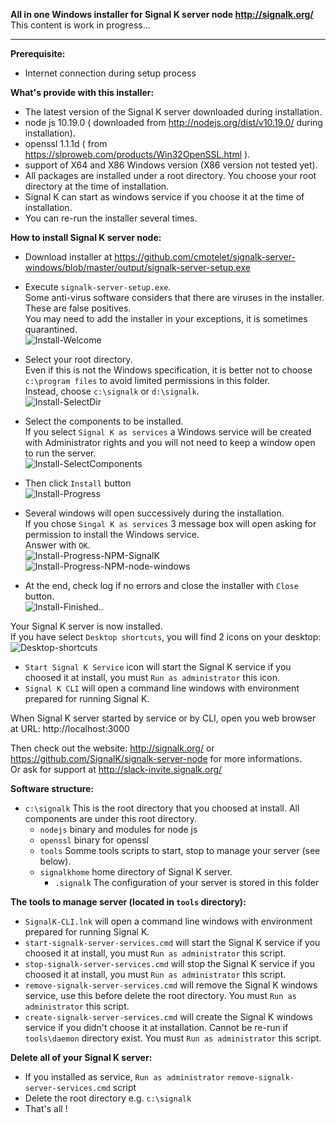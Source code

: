 **All in one Windows installer  for Signal K server node http://signalk.org/**  
This content is work in progress...
___  
**Prerequisite:**  
- Internet connection during setup process  
  
**What's provide with this installer:**  
- The latest version of the Signal K server downloaded during installation.  
- node js 10.19.0 ( downloaded from http://nodejs.org/dist/v10.19.0/ during installation).  
- openssl 1.1.1d ( from https://slproweb.com/products/Win32OpenSSL.html ).  
- support of X64 and X86 Windows version (X86 version not tested yet).  
- All packages are installed under a root directory. You choose your root directory at the time of installation.  
- Signal K can start as windows service if you choose it at the time of installation.  
- You can re-run the installer several times.  
  
**How to install Signal K server node:**  
- Download installer at https://github.com/cmotelet/signalk-server-windows/blob/master/output/signalk-server-setup.exe  
- Execute `signalk-server-setup.exe`.  
Some anti-virus software considers that there are viruses in the installer. These are false positives.  
You may need to add the installer in your exceptions, it is sometimes quarantined.  
![Install-Welcome](screenshots/Install-Welcome.png)  
  
- Select your root directory.  
Even if this is not the Windows specification, it is better not to choose `c:\program files` to avoid limited permissions in this folder.  
Instead, choose `c:\signalk` or `d:\signalk`.  
![Install-SelectDir](screenshots/Install-SelectDir.png)  
  
- Select the components to be installed.  
If you select `Signal K as services` a Windows service will be created with Administrator rights and you will not need to keep a window open to run the server.  
![Install-SelectComponents](screenshots/Install-SelectComponents.png)  
  
- Then click `Install` button  
![Install-Progress](screenshots/Install-Progress-Download-nodejs.png)  
  
- Several windows will open successively during the installation.  
If you chose `Singal K as services` 3 message box will open asking for permission to install the Windows service.  
Answer with `OK`.  
![Install-Progress-NPM-SignalK](screenshots/Install-Progress-NPM-SignalK.png)  
![Install-Progress-NPM-node-windows](screenshots/Install-Progress-NPM-node-windows.png)  
  
- At the end, check log if no errors and close the installer with `Close` button.  
![Install-Finished](screenshots/Install-Finished.png)..
  
Your Signal K server is now installed.  
If you have select `Desktop shortcuts`, you will find 2 icons on your desktop:  
![Desktop-shortcuts](screenshots/Desktop-shortcuts.png)  
  
- `Start Signal K Service` icon will start the Signal K service if you choosed it at install, you must `Run as administrator` this icon.  
- `Signal K CLI` will open a command line windows with environment prepared for running Signal K.  
  
When Signal K server started by service or by CLI, open you web browser at URL: http://localhost:3000  
  
Then check out the website:  http://signalk.org/ or https://github.com/SignalK/signalk-server-node for more informations.  
Or ask for support at http://slack-invite.signalk.org/
  
**Software structure:**  
+ `c:\signalk` This is the root directory that you choosed at install. All components are under this root directory.  
    - `nodejs` binary and modules for node js  
    - `openssl` binary for openssl  
    - `tools` Somme tools scripts to start, stop to manage your server (see below).  
    - `signalkhome` home directory of Signal K server.  
        - `.signalk` The configuration of your server is stored in this folder
  
**The tools to manage server (located in `tools` directory):**  
- `SignalK-CLI.lnk` will open a command line windows with environment prepared for running Signal K.  
- `start-signalk-server-services.cmd` will start the Signal K service if you choosed it at install, you must `Run as administrator` this script.  
- `stop-signalk-server-services.cmd` will stop the Signal K service if you choosed it at install, you must `Run as administrator` this script.  
- `remove-signalk-server-services.cmd` will remove the Signal K windows service, use this before delete the root directory. You must `Run as administrator` this script.  
- `create-signalk-server-services.cmd` will create the Signal K windows service if you didn't choose it at installation. Cannot be re-run if `tools\daemon` directory exist. You must `Run as administrator` this script.  
  
**Delete all of your Signal K server:**  
- If you installed as service, `Run as administrator` `remove-signalk-server-services.cmd` script  
- Delete the root directory e.g. `c:\signalk`  
- That's all !  
